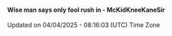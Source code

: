 #### Wise man says only fool rush in - McKidKneeKaneSir
Updated on 04/04/2025 - 08:16:03 (UTC) Time Zone
